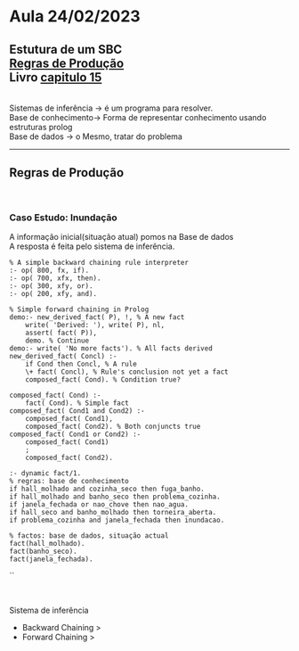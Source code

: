 # Aula 24/02/2023

Estutura de um SBC<br />
<a href="#regrasProducao">Regras de Produção</a><br />
Livro <a href="../../book/chapter15">capitulo 15</a>
---
<br />
Sistemas de inferência -> é um programa para resolver.<br />
Base de conhecimento-> Forma de representar conhecimento usando estruturas prolog<br />
Base de dados -> o Mesmo, tratar do problema<br />

---
<div id="regrasProducao">
    <h2>Regras de Produção</h2><br />
    <h3>Caso Estudo: Inundação</h3>
    A informação inicial(situação atual) pomos na Base de dados<br />
    A resposta é feita pelo sistema de inferência.
    

    % A simple backward chaining rule interpreter
    :- op( 800, fx, if).
    :- op( 700, xfx, then).
    :- op( 300, xfy, or).
    :- op( 200, xfy, and).

    % Simple forward chaining in Prolog
    demo:- new_derived_fact( P), !, % A new fact
        write( 'Derived: '), write( P), nl,
        assert( fact( P)),
        demo. % Continue
    demo:- write( 'No more facts'). % All facts derived
    new_derived_fact( Concl) :-
        if Cond then Concl, % A rule
        \+ fact( Concl), % Rule's conclusion not yet a fact
        composed_fact( Cond). % Condition true? 

    composed_fact( Cond) :-
        fact( Cond). % Simple fact
    composed_fact( Cond1 and Cond2) :-
        composed_fact( Cond1),
        composed_fact( Cond2). % Both conjuncts true
    composed_fact( Cond1 or Cond2) :-
        composed_fact( Cond1)
        ;
        composed_fact( Cond2).

    :- dynamic fact/1.
    % regras: base de conhecimento
    if hall_molhado and cozinha_seco then fuga_banho.
    if hall_molhado and banho_seco then problema_cozinha.
    if janela_fechada or nao_chove then nao_agua.
    if hall_seco and banho_molhado then torneira_aberta.
    if problema_cozinha and janela_fechada then inundacao.

    % factos: base de dados, situação actual
    fact(hall_molhado).
    fact(banho_seco).
    fact(janela_fechada).
``

</div><br />

Sistema de inferência
- Backward Chaining >
- Forward Chaining >